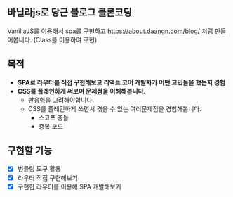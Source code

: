 ## 바닐라js로 당근 블로그 클론코딩

VanillaJS를 이용해서 spa를 구현하고 <https://about.daangn.com/blog/> 처럼 만들어봅니다.
(Class를 이용하여 구현)

## 목적

- **SPA로 라우터를 직접 구현해보고 리액트 코어 개발자가 어떤 고민들을 했는지 경험**
- **CSS를 플레인하게 써보며 문제점을 이해해봅니다.**
  - 반응형을 고려해야합니다.
  - CSS를 플레인하게 쓰면서 겪을 수 있는 여러문제점을 경험해봅니다.
    - 스코프 충돌
    - 중복 코드

## 구현할 기능

- [x] 번들링 도구 활용
- [x] 라우터 직접 구현해보기
- [x] 구현한 라우터를 이용해 SPA 개발해보기
